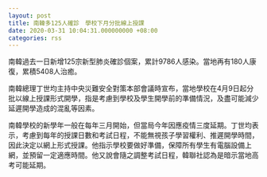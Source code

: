 ```yaml
---
layout: post
title: 南韓多125人確診　學校下月分批線上授課
date: 2020-03-31 10:04:31.000000000 +08:00
categories: rss
---
```


南韓過去一日新增125宗新型肺炎確診個案，累計9786人感染。當地再有180人康復，累積5408人治癒。

南韓總理丁世均主持中央災難安全對策本部會議時宣布，當地學校在4月9日起分批以線上授課形式開學，指是考慮到學校及學生開學前的準備情況，及盡可能減少延遲開學造成的混亂等因素。

南韓學校的新學年一般在每年三月開始，但當局今年因應疫情三度延期。丁世均表示，考慮到每年的授課日數和考試日程，不能無視孩子學習權利、推遲開學時間，因此決定以網上形式授課。他指示學校要做好準備，保障所有學生有電腦設備上網，並預留一定適應時間。他又說會隨之調整考試日程，韓聯社認為是暗示當地高考可能延期。
